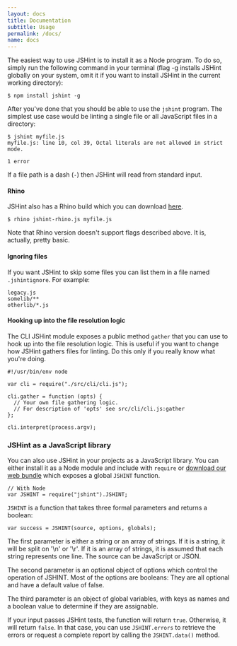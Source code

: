 ```yaml
---
layout: docs
title: Documentation
subtitle: Usage
permalink: /docs/
name: docs
---
```


The easiest way to use JSHint is to install it as a Node program. To do so,
simply run the following command in your terminal (flag -g installs JSHint
globally on your system, omit it if you want to install JSHint in the current
working directory):

    $ npm install jshint -g

After you've done that you should be able to use the `jshint` program. The
simplest use case would be linting a single file or all JavaScript files in
a directory:

    $ jshint myfile.js
    myfile.js: line 10, col 39, Octal literals are not allowed in strict mode.

    1 error

If a file path is a dash (`-`) then JSHint will read from standard input.

#### Rhino

JSHint also has a Rhino build which you can download [here](/install/).

    $ rhino jshint-rhino.js myfile.js

Note that Rhino version doesn't support flags described above. It is, actually,
pretty basic.

#### Ignoring files

If you want JSHint to skip some files you can list them in a file named
`.jshintignore`. For example:

    legacy.js
    somelib/**
    otherlib/*.js

#### Hooking up into the file resolution logic

The CLI JSHint module exposes a public method `gather` that you can use
to hook up into the file resolution logic. This is useful if you want to
change how JSHint gathers files for linting. Do this only if you really
know what you're doing.

    #!/usr/bin/env node

    var cli = require("./src/cli/cli.js");

    cli.gather = function (opts) {
      // Your own file gathering logic.
      // For description of 'opts' see src/cli/cli.js:gather
    };

    cli.interpret(process.argv);

### JSHint as a JavaScript library

You can also use JSHint in your projects as a JavaScript library. You can either
install it as a Node module and include with `require` or [download our web
bundle](/install/) which exposes a global `JSHINT` function.

    // With Node
    var JSHINT = require("jshint").JSHINT;

`JSHINT` is a function that takes three formal parameters and returns a boolean:

    var success = JSHINT(source, options, globals);

The first parameter is either a string or an array of strings. If it is a
string, it will be split on '\n' or '\r'. If it is an array of strings, it is
assumed that each string represents one line. The source can be JavaScript or
JSON.

The second parameter is an optional object of options which control the
operation of JSHINT. Most of the options are booleans: They are all optional and
have a default value of false.

The third parameter is an object of global variables, with keys as names and a
boolean value to determine if they are assignable.

If your input passes JSHint tests, the function will return `true`. Otherwise,
it will return `false`. In that case, you can use `JSHINT.errors` to retrieve
the errors or request a complete report by calling the `JSHINT.data()` method.